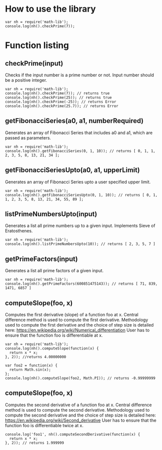 # How to use the library
```
var nh = require('math-lib');
console.log(nh().checkPrime(7));
```
# Function listing
## checkPrime(input)
Checks if the input number is a prime number or not. Input number should be a positive integer.

```
var nh = require('math-lib');
console.log(nh().checkPrime(7)); // returns true
console.log(nh().checkPrime(25)); // returns true
console.log(nh().checkPrime(-25)); // returns Error
console.log(nh().checkPrime(25.7)); // returns Error
```

## getFibonacciSeries(a0, a1, numberRequired)
Generates an array of Fibonacci Series that includes a0 and a1, which are passed as parameters.

```
var nh = require('math-lib');
console.log(nh().getFibonacciSeries(0, 1, 10)); // returns [ 0, 1, 1, 2, 3, 5, 8, 13, 21, 34 ];
```
## getFibonacciSeriesUpto(a0, a1, upperLimit)
Generates an array of Fibonacci Series upto a user specified upper limit.

```
var nh = require('math-lib');
console.log(nh().getFibonacciSeriesUpto(0, 1, 10)); // returns [ 0, 1, 1, 2, 3, 5, 8, 13, 21, 34, 55, 89 ];
```
## listPrimeNumbersUpto(input)
Generates a list all prime numbers up to a given input. Implements Sieve of Eratosthenes.

```
var nh = require('math-lib');
console.log(nh().listPrimeNumbersUpto(10)); // returns [ 2, 3, 5, 7 ]
```
## getPrimeFactors(input)
Generates a list all prime factors of a given input.
```
var nh = require('math-lib');
console.log(nh().getPrimeFactors(600851475143)); // returns [ 71, 839, 1471, 6857 ]
```

## computeSlope(foo, x)
Computes the first derivative (slope) of a function foo at x. Central
difference method is used to compute the first derivative. Methodology
used to compute the first derivative and the choice of step size is
detailed here: https://en.wikipedia.org/wiki/Numerical_differentiation
User has to ensure that the function foo is differentiable at x.
```
var nh = require('math-lib');
console.log(nh().computeSlope(function(x) {
  return x * x;
}, 2)); //returns 4.00000000
```
```
var foo2 = function(x) {
  return Math.sin(x);
};
console.log(nh().computeSlope(foo2, Math.PI)); // returns -0.99999999
```

## computeSlope(foo, x)
Computes the second derivative of a function foo at x. Central difference
method is used to compute the second derivative. Methodology used to compute
the second derivative and the choice of step size is detailed here:
https://en.wikipedia.org/wiki/Second_derivative
User has to ensure that the function foo is differentiable twice at x.
```
console.log('foo1', nh().computeSecondDerivative(function(x) {
  return x * x;
}, 2)); // returns 1.999999
```
